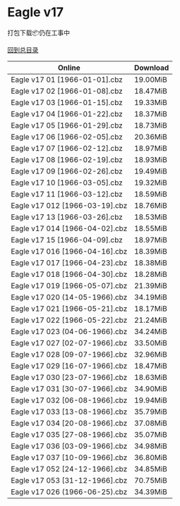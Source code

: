 # Eagle v17

打包下载📦仍在工事中

[回到总目录](/Catalogs.md)







Online | Download
--- | ---
Eagle v17 01 [1966-01-01].cbz | 19.00MiB
Eagle v17 02 [1966-01-08].cbz | 18.47MiB
Eagle v17 03 [1966-01-15].cbz | 19.33MiB
Eagle v17 04 [1966-01-22].cbz | 18.37MiB
Eagle v17 05 [1966-01-29].cbz | 18.73MiB
Eagle v17 06 [1966-02-05].cbz | 20.36MiB
Eagle v17 07 [1966-02-12].cbz | 18.97MiB
Eagle v17 08 [1966-02-19].cbz | 18.93MiB
Eagle v17 09 [1966-02-26].cbz | 19.49MiB
Eagle v17 10 [1966-03-05].cbz | 19.32MiB
Eagle v17 11 [1966-03-12].cbz | 18.59MiB
Eagle v17 012 [1966-03-19].cbz | 18.76MiB
Eagle v17 13 [1966-03-26].cbz | 18.53MiB
Eagle v17 014 [1966-04-02].cbz | 18.55MiB
Eagle v17 15 [1966-04-09].cbz | 18.97MiB
Eagle v17 016 [1966-04-16].cbz | 18.39MiB
Eagle v17 017 [1966-04-23].cbz | 18.38MiB
Eagle v17 018 [1966-04-30].cbz | 18.28MiB
Eagle v17 019 [1966-05-07].cbz | 21.39MiB
Eagle v17 020 (14-05-1966).cbz | 34.19MiB
Eagle v17 021 [1966-05-21].cbz | 18.17MiB
Eagle v17 022 [1966-05-22].cbz | 21.24MiB
Eagle v17 023 (04-06-1966).cbz | 34.24MiB
Eagle v17 027 [02-07-1966].cbz | 33.50MiB
Eagle v17 028 [09-07-1966].cbz | 32.96MiB
Eagle v17 029 [16-07-1966].cbz | 18.47MiB
Eagle v17 030 [23-07-1966].cbz | 18.63MiB
Eagle v17 031 [30-07-1966].cbz | 34.90MiB
Eagle v17 032 [06-08-1966].cbz | 19.94MiB
Eagle v17 033 [13-08-1966].cbz | 35.79MiB
Eagle v17 034 [20-08-1966].cbz | 37.08MiB
Eagle v17 035 [27-08-1966].cbz | 35.07MiB
Eagle v17 036 [03-09-1966].cbz | 34.98MiB
Eagle v17 037 [10-09-1966].cbz | 36.80MiB
Eagle v17 052 [24-12-1966].cbz | 34.85MiB
Eagle v17 053 [31-12-1966].cbz | 70.75MiB
Eagle v17 026 (1966-06-25).cbz | 34.39MiB